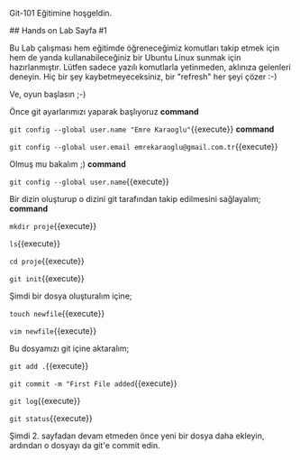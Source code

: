 Git-101 Eğitimine hoşgeldin.

## Hands on Lab Sayfa #1

Bu Lab çalışması hem eğitimde öğreneceğimiz komutları takip etmek için hem de yanda kullanabileceğiniz bir Ubuntu Linux sunmak için hazırlanmıştır. 
Lütfen sadece yazılı komutlarla yetinmeden, aklınıza gelenleri deneyin. Hiç bir şey kaybetmeyeceksiniz, bir "refresh" her şeyi çözer :-)

Ve, oyun başlasın ;-)

Önce git ayarlarımızı yaparak başlıyoruz **command**

`git config --global user.name "Emre Karaoglu"`{{execute}}
 **command**

`git config --global user.email emrekaraoglu@gmail.com.tr`{{execute}}

Olmuş mu bakalım ;) **command**

`git config --global user.name`{{execute}}

Bir dizin oluşturup o dizini git tarafından takip edilmesini sağlayalım; **command**

`mkdir proje`{{execute}}

`ls`{{execute}}

`cd proje`{{execute}}

`git init`{{execute}}

Şimdi bir dosya oluşturalım içine;

`touch newfile`{{execute}}

`vim newfile`{{execute}}

Bu dosyamızı git içine aktaralım; 

`git add .`{{execute}}

`git commit -m "First File added`{{execute}}

`git log`{{execute}}

`git status`{{execute}}

Şimdi 2. sayfadan devam etmeden önce yeni bir dosya daha ekleyin, ardından o dosyayı da git'e commit edin. 